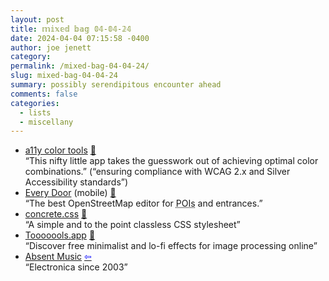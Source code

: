 ```yaml
---
layout: post
title: 𝕞𝕚𝕩𝕖𝕕 𝕓𝕒𝕘 𝟘𝟜-𝟘𝟜-𝟚𝟜
date: 2024-04-04 07:15:58 -0400
author: joe jenett
category: 
permalink: /mixed-bag-04-04-24/
slug: mixed-bag-04-04-24
summary: possibly serendipitous encounter ahead
comments: false
categories:
  - lists
  - miscellany
---
```

<ul class="links">
	<li><a title="a11y color tools" href="https://a11ycolor.tools/">a11y color tools</a> <a href="https://pinboard.in/u:stephanieleary">📌</a><br>“This nifty little app takes the guesswork out of achieving optimal color combinations.” (“ensuring compliance with WCAG 2.x and Silver Accessibility standards”)</li>
	<li><a title="Every Door" href="https://every-door.app/">Every Door</a> (mobile) <a href="https://pinboard.in/u:jugglebird">📌</a><br>“The best OpenStreetMap editor for <abbr title="Points of Interest">POIs</abbr> and entrances.”</li>
	<li><a title="concrete.css" href="https://concrete.style/">concrete.css</a> <a href="https://pinboard.in/u:ascarida">📌</a><br>“A simple and to the point classless CSS stylesheet”</li>
	<li><a title="Tooooools.app" href="https://www.tooooools.app/">Tooooools.app</a> <a href="https://pinboard.in/u:ericellis">📌</a><br>“Discover free minimalist and lo-fi effects for image processing online”</li>
	<li><a title="Absent Music" href="https://absentmusic.com/">Absent Music</a>  <a title="source" href="https://tinyawards.net/"><span style="color:blue;">&#8678;</span></a><br>“Electronica since 2003”</li>
</ul>
<a style="display:none;" href="https://brid.gy/publish/mastodon"><small>(cross-posted to mastodon)</small></a>